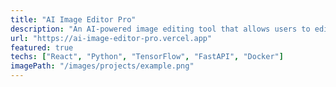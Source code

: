 ```yaml
---
title: "AI Image Editor Pro"
description: "An AI-powered image editing tool that allows users to edit photos using natural language commands. Built with React, Python, and integrated with various AI models for intelligent image manipulation."
url: "https://ai-image-editor-pro.vercel.app"
featured: true
techs: ["React", "Python", "TensorFlow", "FastAPI", "Docker"]
imagePath: "/images/projects/example.png"
---
```

